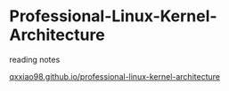 # Professional-Linux-Kernel-Architecture
reading notes  

[qxxiao98.github.io/professional-linux-kernel-architecture](https://qxxiao98.github.io/professional-linux-kernel-architecture)
